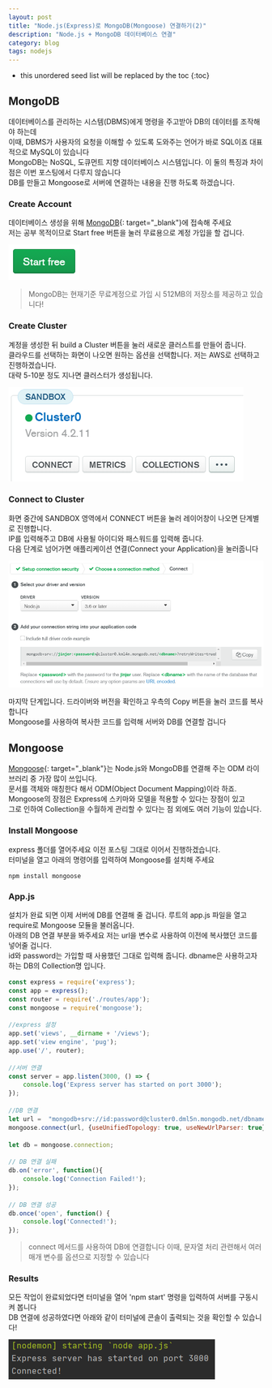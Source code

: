 ```yaml
---
layout: post
title: "Node.js(Express)로 MongoDB(Mongoose) 연결하기(2)"
description: "Node.js + MongoDB 데이터베이스 연결"
category: blog
tags: nodejs
---
```



* this unordered seed list will be replaced by the toc
{:toc}

## MongoDB

데이터베이스를 관리하는 시스템(DBMS)에게 명령을 주고받아 DB의 데이터를 조작해야 하는데  
이때, DBMS가 사용자의 요청을 이해할 수 있도록 도와주는 언어가 바로 SQL이죠 대표적으로 MySQL이 있습니다   
MongoDB는 NoSQL, 도큐먼트 지향 데이터베이스 시스템입니다. 이 둘의 특징과 차이점은 이번 포스팅에서 다루지 않습니다   
DB를 만들고 Mongoose로 서버에 연결하는 내용을 진행 하도록 하겠습니다.


### Create Account

데이터베이스 생성을 위해 [MongoDB](https://www.mongodb.com/){: target="_blank"}에 접속해 주세요   
저는 공부 목적이므로 Start free 버튼을 눌러 무료용으로 계정 가입을 할 겁니다.

![Start Free](/assets/img/2021-01-08/join.png)

> MongoDB는 현재기준 무료계정으로 가입 시 512MB의 저장소를 제공하고 있습니다!

### Create Cluster

계정을 생성한 뒤 build a Cluster 버튼을 눌러 새로운 클러스트를 만들어 줍니다.  
클라우드를 선택하는 화면이 나오면 원하는 옵션을 선택합니다. 저는 AWS로 선택하고 진행하겠습니다.   
대략 5-10분 정도 지나면 클러스터가 생성됩니다. 

![Create a New Cluster](/assets/img/2021-01-08/connect.png)

### Connect to Cluster

화면 중간에 SANDBOX 영역에서 CONNECT 버튼을 눌러 레이어창이 나오면 단계별로 진행합니다.     
IP를 입력해주고 DB에 사용될 아이디와 패스워드를 입력해 줍니다.  
다음 단계로 넘어가면 애플리케이션 연결(Connect your Application)을 눌러줍니다  

![Create a New Cluster](/assets/img/2021-01-08/code.png)

마지막 단계입니다. 드라이버와 버전을 확인하고 우측의 Copy 버튼을 눌러 코드를 복사합니다  
Mongoose를 사용하여 복사한 코드를 입력해 서버와 DB를 연결할 겁니다

## Mongoose

[Mongoose](https://mongoosejs.com/docs/guide.html){: target="_blank"}는 Node.js와 MongoDB를 연결해 주는 ODM 라이브러리 중 가장 많이 쓰입니다.    
문서를 객체와 매칭한다 해서 ODM(Object Document Mapping)이라 하죠.  
Mongoose의 장점은 Express에 스키마와 모델을 적용할 수 있다는 장점이 있고  
그로 인하여 Collection을 수월하게 관리할 수 있다는 점 외에도 여러 기능이 있습니다. 


### Install Mongoose

express 폴더를 열어주세요 이전 포스팅 그대로 이어서 진행하겠습니다.      
터미널을 열고 아래의 명령어를 입력하여 Mongoose를 설치해 주세요  

```shell
npm install mongoose
```


### App.js

설치가 완료 되면 이제 서버에 DB를 연결해 줄 겁니다. 루트의 app.js 파일을 열고 require로 Mongoose 모듈을 불러옵니다.    
아래의 DB 연결 부분을 봐주세요 저는 url을 변수로 사용하여 이전에 복사했던 코드를 넣어줄 겁니다.  
id와 password는 가입할 때 사용했던 그대로 입력해 줍니다. dbname은 사용하고자 하는 DB의 Collection명 입니다.  

```javascript
const express = require('express');
const app = express();
const router = require('./routes/app');
const mongoose = require('mongoose');

//express 설정
app.set('views', __dirname + '/views');
app.set('view engine', 'pug');
app.use('/', router);

//서버 연결
const server = app.listen(3000, () => {
    console.log('Express server has started on port 3000');
});

//DB 연결
let url =  "mongodb+srv://id:password@cluster0.dml5n.mongodb.net/dbname";
mongoose.connect(url, {useUnifiedTopology: true, useNewUrlParser: true});

let db = mongoose.connection;

// DB 연결 실패
db.on('error', function(){
    console.log('Connection Failed!');
});

// DB 연결 성공
db.once('open', function() {
    console.log('Connected!');
});

```

> connect 메서드를 사용하여 DB에 연결합니다 이때, 문자열 처리 관련해서 여러 매개 변수를 옵션으로 지정할 수 있습니다

### Results

모든 작업이 완료되었다면 터미널을 열어 'npm start' 명령을 입력하여 서버를 구동시켜 봅니다    
DB 연결에 성공하였다면 아래와 같이 터미널에 콘솔이 출력되는 것을 확인할 수 있습니다!  


![Check Console Message](/assets/img/2021-01-08/terminal.png)